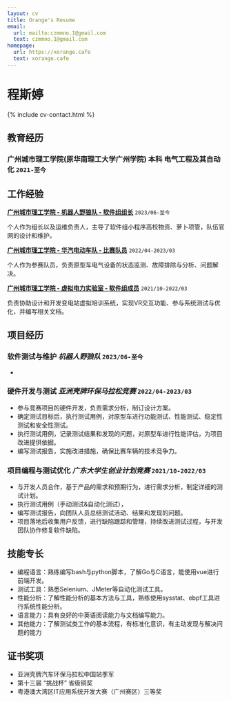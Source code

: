 ```yaml
---
layout: cv
title: Orange's Resume
email:
  url: mailto:czmmno.1@gmail.com
  text: czmmno.1@gmail.com
homepage:
  url: https://xorange.cafe
  text: xorange.cafe
---
```


# 程斯婷

{% include cv-contact.html %}

## 教育经历

### 广州城市理工学院(原华南理工大学广州学院) 本科 电气工程及其自动化 `2021-至今`

## 工作经验

[**广州城市理工学院 - 机器人野狼队 - 软件组组长**](https://gcubot.cn) `2023/06-至今`

个人作为组长以及运维负责人，主导了软件组小程序高校物资、萝卜项管，队伍官网的设计和维护。

[**广州城市理工学院 - 华汽电动车队 - 比赛队员**](https://cst.gcu.edu.cn/5033/list.htm) `2022/04-2023/03`

个人作为参赛队员，负责原型车电气设备的状态监测、故障排除与分析、问题解决。

[**广州城市理工学院 - 虚拟电力实验室 - 软件组成员**](https://wy.gcu.edu.cn/2023/0523/c768a150266/page.htm) `2021/10-2022/03`

负责协助设计和开发变电站虚拟培训系统，实现VR交互功能、参与系统测试与优化，并编写相关文档。


## 项目经历

### **软件测试与维护** *机器人野狼队* `2023/06-至今`

- 

### **硬件开发与测试** *亚洲壳牌环保马拉松竞赛* `2022/04-2023/03`

- 参与竞赛项目的硬件开发，负责需求分析，制订设计方案。
- 确定测试目标后，执行测试用例，对原型车进行功能测试、性能测试、稳定性测试和安全性测试。
- 执行测试用例，记录测试结果和发现的问题，对原型车进行性能评估，为项目改进提供依据。
- 编写测试报告，实施改进措施，确保比赛车辆的技术竞争力。

### **项目编程与测试优化** *广东大学生创业计划竞赛* `2021/10-2022/03`

- 与开发人员合作，基于产品的需求和预期行为，进行需求分析，制定详细的测试计划。
- 执行测试用例（手动测试&自动化测试），
- 编写测试报告，向团队人员总结测试活动、结果和发现的问题。
- 项目落地后收集用户反馈，进行缺陷跟踪和管理，持续改进测试过程，与开发团队协作修复软件缺陷。


## 技能专长

- 编程语言：熟练编写bash与python脚本，了解Go与C语言，能使用vue进行前端开发。
- 测试工具：熟悉Selenium、JMeter等自动化测试工具。
- 性能分析：了解性能分析的基本方法与工具，熟练使用sysstat、ebpf工具进行系统性能分析。
- 语言能力：具有良好的中英语阅读能力与文档编写能力。
- 其他能力：了解测试类工作的基本流程，有标准化意识，有主动发现与解决问题的能力

## 证书奖项
- 亚洲壳牌汽车环保马拉松中国站季军
- 第十三届 “挑战杯” 省级铜奖
- 粤港澳大湾区IT应用系统开发大赛（广州赛区）三等奖
